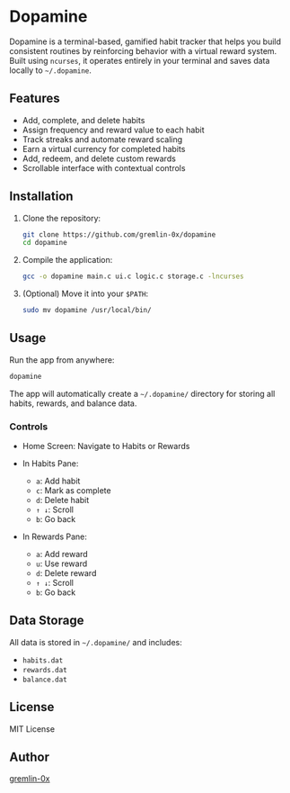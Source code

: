# Dopamine

Dopamine is a terminal-based, gamified habit tracker that helps you build consistent routines by reinforcing behavior with a virtual reward system. Built using `ncurses`, it operates entirely in your terminal and saves data locally to `~/.dopamine`.

## Features

* Add, complete, and delete habits
* Assign frequency and reward value to each habit
* Track streaks and automate reward scaling
* Earn a virtual currency for completed habits
* Add, redeem, and delete custom rewards
* Scrollable interface with contextual controls

## Installation

1. Clone the repository:

   ```sh
   git clone https://github.com/gremlin-0x/dopamine
   cd dopamine
   ```

2. Compile the application:

   ```sh
   gcc -o dopamine main.c ui.c logic.c storage.c -lncurses
   ```

3. (Optional) Move it into your `$PATH`:

   ```sh
   sudo mv dopamine /usr/local/bin/
   ```

## Usage

Run the app from anywhere:

```sh
dopamine
```

The app will automatically create a `~/.dopamine/` directory for storing all habits, rewards, and balance data.

### Controls

* Home Screen: Navigate to Habits or Rewards
* In Habits Pane:

  * `a`: Add habit
  * `c`: Mark as complete
  * `d`: Delete habit
  * `↑ ↓`: Scroll
  * `b`: Go back
* In Rewards Pane:

  * `a`: Add reward
  * `u`: Use reward
  * `d`: Delete reward
  * `↑ ↓`: Scroll
  * `b`: Go back

## Data Storage

All data is stored in `~/.dopamine/` and includes:

* `habits.dat`
* `rewards.dat`
* `balance.dat`

## License

MIT License

## Author

[gremlin-0x](https://github.com/gremlin-0x)

